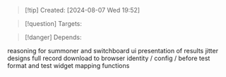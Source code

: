 
>[!tip] Created: [2024-08-07 Wed 19:52]

>[!question] Targets: 

>[!danger] Depends: 

reasoning for summoner and switchboard
ui presentation of results
jitter designs
full record download to browser
identity / config / before
test format and test widget
mapping functions

